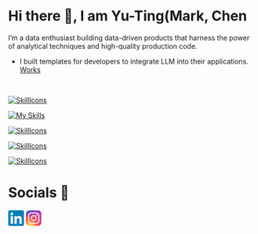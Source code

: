 # Hi there 👋, I am Yu-Ting(Mark, Chen

I’m a data enthusiast building data-driven products that harness the power of analytical techniques and high-quality production code.

* I built templates for developers to integrate LLM into their applications. [Works](https://railway.app/u/yuting1214)

<br/>

[![SkillIcons](https://skillicons.dev/icons?i=py,r,bash,latex)](https://skillicons.dev)
<div></div>

[![My Skills](https://skillicons.dev/icons?i=js,html,css,react,bootstrap)](https://skillicons.dev)
<div></div>

[![SkillIcons](https://skillicons.dev/icons?i=flask,fastapi,nextjs)](https://skillicons.dev)
<div></div>

[![SkillIcons](https://skillicons.dev/icons?i=postgres,mongodb,redis)](https://skillicons.dev)
<div></div>

[![SkillIcons](https://skillicons.dev/icons?i=vscode,github,docker,aws,gcp,vercel)](https://skillicons.dev)
<br/>

# Socials 📝

[<img alt="mark_chen | LinkedIn" height="32px" src="icons/LinkedIn.svg"/>][linkedin]
[<img alt="mark_chen | Instagram" height="32px" src="icons/Instagram.svg" />][instagram]

[instagram]: https://www.instagram.com/yuting_ya/
[linkedin]: https://www.linkedin.com/in/yu-ting-chen/
